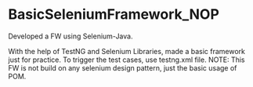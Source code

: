 # BasicSeleniumFramework_NOP
Developed a FW using Selenium-Java. 

With the help of TestNG and Selenium Libraries, made a basic framework just for practice.
To trigger the test cases, use testng.xml file.
NOTE: This FW is not build on any selenium design pattern, just the basic usage of POM.
